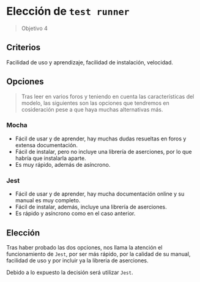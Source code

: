 # Elección de `test runner`
> Objetivo 4

## Criterios
Facilidad de uso y aprendizaje, facilidad de instalación, velocidad.

## Opciones
> Tras leer en varios foros y teniendo en cuenta las características del modelo, las siguientes son las opciones que tendremos en cosideración pese a que haya muchas alternativas más.

### Mocha
* Fácil de usar y de aprender, hay muchas dudas resueltas en foros y extensa documentación.
* Fácil de instalar, pero no incluye una librería de aserciones, por lo que habría que instalarla aparte.
* Es muy rápido, además de asíncrono.

### Jest
* Fácil de usar y de aprender, hay mucha documentación online y su manual es muy completo.
* Fácil de instalar, además, incluye una librería de aserciones.
* Es rápido y asíncrono como en el caso anterior.

## Elección

Tras haber probado las dos opciones, nos llama la atención el funcionamiento de `Jest`, por ser más rápido, por la calidad de su manual, facilidad de uso y por incluir ya la libreria de aserciones.

Debido a lo expuesto la decisión será utilizar `Jest`.
